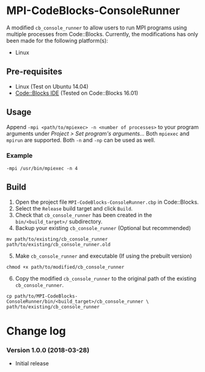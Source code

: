 # MPI-CodeBlocks-ConsoleRunner
A modified ```cb_console_runner``` to allow users to run MPI programs using
multiple processes from Code::Blocks. Currently, the modifications has only
been made for the following platform(s):
  * Linux

## Pre-requisites
  * Linux (Test on Ubuntu 14.04)
  * [Code::Blocks IDE](http://www.codeblocks.org/) (Tested on Code::Blocks
    16.01)

## Usage
Append ```-mpi <path/to/mpiexec> -n <number of processes>``` to your program
arguments under *Project > Set program's arguments...* Both ```mpiexec``` and
```mpirun``` are supported. Both ```-n``` and ```-np``` can be used as well.

### Example
    -mpi /usr/bin/mpiexec -n 4

## Build
  1. Open the project file ```MPI-CodeBlocks-ConsoleRunner.cbp``` in
     Code::Blocks.
  2. Select the ```Release``` build target and click ```Build```.
  3. Check that ```cb_console_runner``` has been created in the
     ```bin/<build_target>/``` subdirectory.
  4. Backup your existing ```cb_console_runner``` (Optional but recommended)

    mv path/to/existing/cb_console_runner path/to/existing/cb_console_runner.old

  5. Make ```cb_console_runner``` and executable (If using the prebuilt version)
  
    chmod +x path/to/modified/cb_console_runner
    
  6. Copy the modified ```cb_console_runner``` to the original path of the
  existing ```cb_console_runner```.

    cp path/to/MPI-CodeBlocks-ConsoleRunner/bin/<build_target>/cb_console_runner \
    path/to/existing/cb_console_runner

# Change log
### Version 1.0.0 (2018-03-28)
  * Initial release
